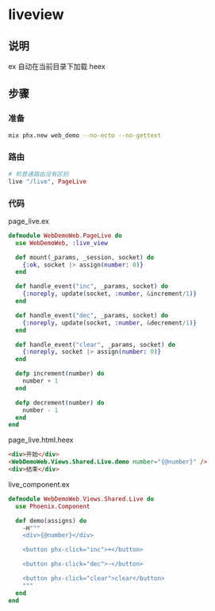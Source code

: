 # liveview

## 说明

ex 自动在当前目录下加载 heex

## 步骤

### 准备

```sh
mix phx.new web_demo --no-ecto --no-gettext
```

### 路由

```elixir
# 和普通路由没有区别
live "/live", PageLive
```

### 代码

page_live.ex

```elixir
defmodule WebDemoWeb.PageLive do
  use WebDemoWeb, :live_view

  def mount(_params, _session, socket) do
    {:ok, socket |> assign(number: 0)}
  end

  def handle_event("inc", _params, socket) do
    {:noreply, update(socket, :number, &increment/1)}
  end

  def handle_event("dec", _params, socket) do
    {:noreply, update(socket, :number, &decrement/1)}
  end

  def handle_event("clear", _params, socket) do
    {:noreply, socket |> assign(number: 0)}
  end

  defp increment(number) do
    number + 1
  end

  defp decrement(number) do
    number - 1
  end
end
```

page_live.html.heex

```html
<div>开始</div>
<WebDemoWeb.Views.Shared.Live.demo number="{@number}" />
<div>结束</div>
```

live_component.ex

```elixir
defmodule WebDemoWeb.Views.Shared.Live do
  use Phoenix.Component

  def demo(assigns) do
    ~H"""
    <div>{@number}</div>

    <button phx-click="inc">+</button>

    <button phx-click="dec">-</button>

    <button phx-click="clear">clear</button>
    """
  end
end
```
